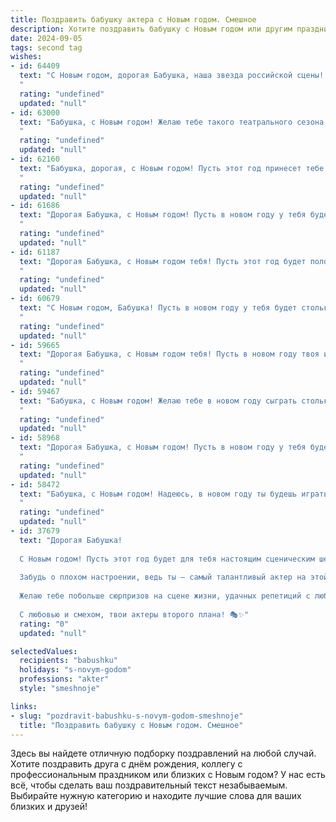 ```yaml
---
title: Поздравить бабушку актера с Новым годом. Смешное
description: Хотите поздравить бабушку с Новым годом или другим праздником? Наш ИИ создаст незабываемое поздравление, а вы обязательно выделитесь среди других.  
date: 2024-09-05
tags: second tag
wishes:
- id: 64409
  text: "С Новым годом, дорогая Бабушка, наша звезда российской сцены! Пусть этот год принесет тебе не только стоячие овации от внуков, но и море счастья, здоровья и новых ролей - как в жизни, так и на сцене! 🎉🤩
  "
  rating: "undefined"
  updated: "null"
- id: 63000
  text: "Бабушка, с Новым годом! Желаю тебе такого театрального сезона, чтобы овации не стихали ни секунды, а декорации были всегда свежими и яркими!  Пусть в твоей жизни будут только добрые роли, а сцена всегда будет полна смеха и радости!
  "
  rating: "undefined"
  updated: "null"
- id: 62160
  text: "Бабушка, дорогая, с Новым годом! Пусть этот год принесет тебе столько ролей, что ты забудешь, как зовут внуков!  😄  Желаю тебе здоровья, чтобы ты не забывала текст, а ещё -  ярких, запоминающихся премьер, как в жизни, так и на сцене! 🎉
  "
  rating: "undefined"
  updated: "null"
- id: 61686
  text: "Дорогая Бабушка, с Новым годом! Пусть в новом году у тебя будет столько ролей, сколько ты пожелаешь, и все они будут главными! Запомни, возраст - это всего лишь цифра, а ты - вечная звезда сцены! 😊
  "
  rating: "undefined"
  updated: "null"
- id: 61187
  text: "Дорогая Бабушка, с Новым годом тебя! Пусть этот год будет полон ярких ролей, бурных оваций и, главное, чтобы возрастные ограничения в сценарии тебя не касались! 😜
  "
  rating: "undefined"
  updated: "null"
- id: 60679
  text: "С Новым годом, Бабушка! Пусть в новом году у тебя будет столько ролей, сколько снежинок на новогодней елке, а каждый спектакль будет проходить с аншлагом! 😜
  "
  rating: "undefined"
  updated: "null"
- id: 59665
  text: "Дорогая Бабушка, с Новым годом тебя! Пусть в новом году твоя игра будет ярче, чем самая блестящая елочная игрушка, а роль \"Бабушки\" принесет тебе массу аплодисментов и радости! 😉🎉
  "
  rating: "undefined"
  updated: "null"
- id: 59467
  text: "Бабушка, с Новым годом! Желаю тебе в новом году сыграть столько ролей, что пенсия по старости превратится в пенсию по выслуге лет! 😄
  "
  rating: "undefined"
  updated: "null"
- id: 58968
  text: "Дорогая Бабушка, с Новым годом! Пусть в новом году у тебя будет столько ролей, что ты и не вспомнишь, где ты играла \"бабушку\", а где – \"королеву\"!  Желаю тебе новых, ярких, запоминающихся образов, а главное – здоровья и счастья! 😉
  "
  rating: "undefined"
  updated: "null"
- id: 58472
  text: "Бабушка, с Новым годом! Надеюсь, в новом году ты будешь играть самые главные роли в своей жизни, а роли в театре - только для души! Пусть жизнь будет веселой комедией, а не драмой, а здоровье - всегда крепким!
  "
  rating: "undefined"
  updated: "null"
- id: 37679
  text: "Дорогая Бабушка!
  
  С Новым годом! Пусть этот год будет для тебя настоящим сценическим шедевром! Пусть счастье будет как успешная премьера — громко, ярко и с аплодисментами зрителей.
  
  Забудь о плохом настроении, ведь ты — самый талантливый актер на этой планете, а каждый новый день — это новая роль, которую ты играешь с блеском! Пусть здоровье будет крепче, чем сценарий с хеппи-эндом, а радость — больше, чем у любителей сладостей на новогоднем столе!
  
  Желаю тебе побольше сюрпризов на сцене жизни, удачных репетиций с любимыми внуками и, конечно, единственного в своем роде, режиссера жизни, который всегда подскажет, куда идти дальше!
  
  С любовью и смехом, твои актеры второго плана! 🎭✨"
  rating: "0"
  updated: "null"

selectedValues:
  recipients: "babushku"
  holidays: "s-novym-godom"
  professions: "akter"
  style: "smeshnoje"

links:
- slug: "pozdravit-babushku-s-novym-godom-smeshnoje"
  title: "Поздравить бабушку с Новым годом. Смешное"
---
```


Здесь вы найдете отличную подборку поздравлений на любой случай. 
Хотите поздравить друга с днём рождения, коллегу с профессиональным праздником или близких с Новым годом? У нас есть всё, чтобы сделать ваш поздравительный текст незабываемым. Выбирайте нужную категорию и находите лучшие слова для ваших близких и друзей!
